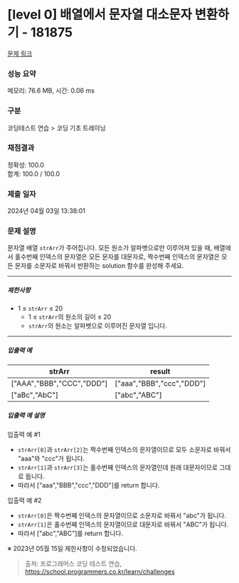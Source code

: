 # [level 0] 배열에서 문자열 대소문자 변환하기 - 181875 

[문제 링크](https://school.programmers.co.kr/learn/courses/30/lessons/181875) 

### 성능 요약

메모리: 76.6 MB, 시간: 0.06 ms

### 구분

코딩테스트 연습 > 코딩 기초 트레이닝

### 채점결과

정확성: 100.0<br/>합계: 100.0 / 100.0

### 제출 일자

2024년 04월 03일 13:38:01

### 문제 설명

<p>문자열 배열 <code>strArr</code>가 주어집니다. 모든 원소가 알파벳으로만 이루어져 있을 때, 배열에서 홀수번째 인덱스의 문자열은 모든 문자를 대문자로, 짝수번째 인덱스의 문자열은 모든 문자를 소문자로 바꿔서 반환하는 solution 함수를 완성해 주세요.</p>

<hr>

<h5>제한사항</h5>

<ul>
<li>1 ≤ <code>strArr</code> ≤ 20

<ul>
<li>1 ≤ <code>strArr</code>의 원소의 길이 ≤ 20</li>
<li><code>strArr</code>의 원소는 알파벳으로 이루어진 문자열 입니다.</li>
</ul></li>
</ul>

<hr>

<h5>입출력 예</h5>
<table class="table">
        <thead><tr>
<th>strArr</th>
<th>result</th>
</tr>
</thead>
        <tbody><tr>
<td>["AAA","BBB","CCC","DDD"]</td>
<td>["aaa","BBB","ccc","DDD"]</td>
</tr>
<tr>
<td>["aBc","AbC"]</td>
<td>["abc","ABC"]</td>
</tr>
</tbody>
      </table>
<h5>입출력 예 설명</h5>

<p>입출력 예 #1</p>

<ul>
<li><code>strArr[0]</code>과 <code>strArr[2]</code>는 짝수번째 인덱스의 문자열이므로 모두 소문자로 바꿔서 "aaa"와 "ccc"가 됩니다.</li>
<li><code>strArr[1]</code>과 <code>strArr[3]</code>는 홀수번째 인덱스의 문자열인데 원래 대문자이므로 그대로 둡니다.</li>
<li>따라서 ["aaa","BBB","ccc","DDD"]를 return 합니다.</li>
</ul>

<p>입출력 예 #2</p>

<ul>
<li><code>strArr[0]</code>은 짝수번째 인덱스의 문자열이므로 소문자로 바꿔서 "abc"가 됩니다.</li>
<li><code>strArr[1]</code>은 홀수번째 인덱스의 문자열이므로 대문자로 바꿔서 "ABC"가 됩니다.</li>
<li>따라서 ["abc","ABC"]를 return 합니다.</li>
</ul>

<p>※ 2023년 05월 15일 제한사항이 수정되었습니다.</p>


> 출처: 프로그래머스 코딩 테스트 연습, https://school.programmers.co.kr/learn/challenges
